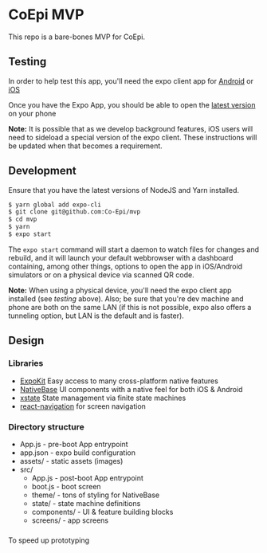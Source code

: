 # CoEpi MVP

This repo is a bare-bones MVP for CoEpi. 

## Testing

In order to help test this app, you'll need the expo client app for [Android](https://play.google.com/store/apps/details?id=host.exp.exponent&referrer=www) or [iOS](https://itunes.apple.com/app/apple-store/id982107779)

Once you have the Expo App, you should be able to open the [latest version](https://expo.io/@rynomad/coepi-mvp) on your phone

**Note:** It is possible that as we develop background features, iOS users will need to sideload a special version of the expo client. These instructions will be updated when that becomes a requirement.

## Development

Ensure that you have the latest versions of NodeJS and Yarn installed.

```bash
$ yarn global add expo-cli
$ git clone git@github.com:Co-Epi/mvp
$ cd mvp
$ yarn
$ expo start
```

The `expo start` command will start a daemon to watch files for changes and rebuild, and it will launch your default webbrowser with a dashboard containing, among other things, options to open the app in iOS/Android simulators or on a physical device via scanned QR code. 

**Note:** When using a physical device, you'll need the expo client app installed (see *testing* above). Also; be sure that you're dev machine and phone are both on the same LAN (if this is not possible, expo also offers a tunneling option, but LAN is the default and is faster).

## Design
### Libraries
- [ExpoKit](https://docs.expo.io/versions/latest/) Easy access to many cross-platform native features
- [NativeBase](https://nativebase.io) UI components with a native feel for both iOS & Android
- [xstate](https://xstate.js.org/docs/) State management via finite state machines
- [react-navigation](https://reactnavigation.org/) for screen navigation

### Directory structure
- App.js - pre-boot App entrypoint
- app.json - expo build configuration
- assets/ - static assets (images)
- src/ 
    - App.js - post-boot App entrypoint
    - boot.js - boot screen
    - theme/ - tons of styling for NativeBase
    - state/ - state machine definitions
    - components/ - UI & feature building blocks 
    - screens/ - app screens


### 

To speed up prototyping



